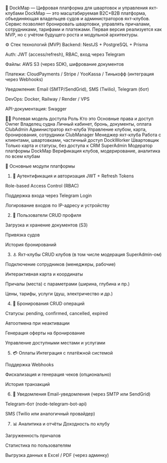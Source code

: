 🚤 DockMap — Цифровая платформа для швартовок и управления яхт-клубами
DockMap — это масштабируемая B2C+B2B платформа, объединяющая владельцев судов и администраторов яхт-клубов. Сервис позволяет бронировать швартовки, управлять причалами, сотрудниками, тарифами и платежами. Первая версия реализуется как MVP, но с учётом будущего роста и модульной архитектуры.

⚙️ Стек технологий (MVP)
Backend: NestJS + PostgreSQL + Prisma

Auth: JWT (access/refresh), RBAC, вход через Telegram

Файлы: AWS S3 (через SDK), шифрование документов

Платежи: CloudPayments / Stripe / YooKassa / Тинькофф (интеграция через Webhooks)

Уведомления: Email (SMTP/SendGrid), SMS (Twilio), Telegram (бот)

DevOps: Docker, Railway / Render / VPS

API-документация: Swagger

🧑‍💼 Ролевая модель доступа
Роль Кто это Основные права и доступ
Owner Владелец судна Личный кабинет, бронь, документы, оплата
ClubAdmin Администратор яхт-клуба Управление клубом, карта, бронирования, сотрудники
ClubManager Менеджер яхт-клуба Работа с клиентами, швартовками, частичный доступ
DockWorker Швартовщик Только карта и статусы, без доступа к CRM
SuperAdmin Модератор платформы DockMap Верификация клубов, модерирование, аналитика по всем клубам

🧩 Основные модули платформы

1. 🔐 Аутентификация и авторизация
   JWT + Refresh Tokens

Role-based Access Control (RBAC)

Поддержка входа через Telegram Login

Логирование входов по IP-адресу и устройству

2. 👤 Пользователи
   CRUD профиля

Загрузка и хранение документов (S3)

Привязка судов

История бронирований

3. ⚓️ Яхт-клубы
   CRUD клубов (в том числе модерация SuperAdmin-ом)

Подключение сотрудников (менеджеры, рабочие)

Интерактивная карта и координаты

Причалы (места) с параметрами (ширина, глубина и пр.)

Цены, тарифы, услуги (душ, электричество и др.)

4. 📅 Бронирования
   CRUD операций

Статусы: pending, confirmed, cancelled, expired

Автоотмена при неактивации

Генерация оферты на бронирование

Управление доступными местами и услугами

5. 💳 Оплаты
   Интеграция с платёжной системой

Поддержка Webhooks

Фискализация и генерация чеков (опционально)

История транзакций

6. 🔔 Уведомления
   Email-уведомления (через SMTP или SendGrid)

Telegram-бот (node-telegram-bot-api)

SMS (Twilio или аналогичный провайдер)

7. 📊 Аналитика и отчёты
   Доходность по клубу

Загруженность причалов

Статистика по пользователям

Выгрузка данных в Excel / PDF (через админку)
